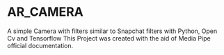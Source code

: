 # AR_CAMERA
A simple Camera with filters similar to Snapchat filters with Python, Open Cv and Tensorflow
This Project was created with the aid of Media Pipe official documentation.